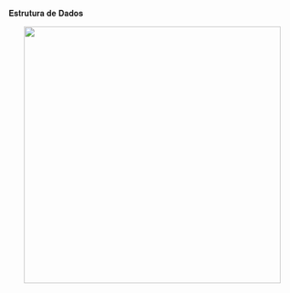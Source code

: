 𝐄𝐬𝐭𝐫𝐮𝐭𝐮𝐫𝐚 𝐝𝐞 𝐃𝐚𝐝𝐨𝐬  
<div align="center">
  <div>
    <img src="https://64.media.tumblr.com/f4b7a602c7c2317facbf0244e24e510f/75426129d68cb8b6-d7/s540x810/615903390c49dfa36778eefc26953a90e41caf2c.jpg" width="450px" align="center">
  </div>
</div>
